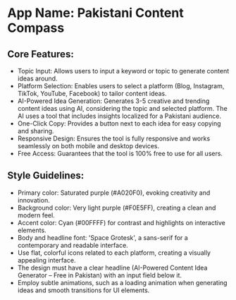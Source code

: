 # **App Name**: Pakistani Content Compass

## Core Features:

- Topic Input: Allows users to input a keyword or topic to generate content ideas around.
- Platform Selection: Enables users to select a platform (Blog, Instagram, TikTok, YouTube, Facebook) to tailor content ideas.
- AI-Powered Idea Generation: Generates 3-5 creative and trending content ideas using AI, considering the topic and selected platform. The AI uses a tool that includes insights localized for a Pakistani audience.
- One-Click Copy: Provides a button next to each idea for easy copying and sharing.
- Responsive Design: Ensures the tool is fully responsive and works seamlessly on both mobile and desktop devices.
- Free Access: Guarantees that the tool is 100% free to use for all users.

## Style Guidelines:

- Primary color: Saturated purple (#A020F0), evoking creativity and innovation.
- Background color: Very light purple (#F0E5FF), creating a clean and modern feel.
- Accent color: Cyan (#00FFFF) for contrast and highlights on interactive elements.
- Body and headline font: 'Space Grotesk', a sans-serif for a contemporary and readable interface.
- Use flat, colorful icons related to each platform, creating a visually appealing interface.
- The design must have a clear headline (AI-Powered Content Idea Generator – Free in Pakistan) with an input field below it.
- Employ subtle animations, such as a loading animation when generating ideas and smooth transitions for UI elements.